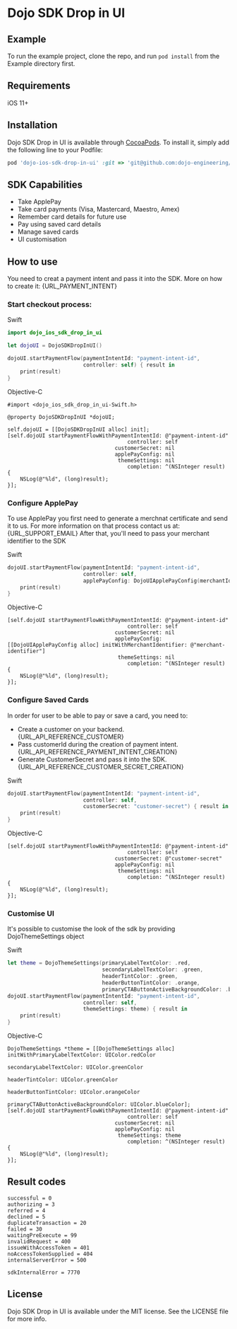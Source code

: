 # Dojo SDK Drop in UI

## Example

To run the example project, clone the repo, and run `pod install` from the Example directory first.

## Requirements

iOS 11+

## Installation

Dojo SDK Drop in UI is available through [CocoaPods](https://cocoapods.org). To install
it, simply add the following line to your Podfile:

```ruby
pod 'dojo-ios-sdk-drop-in-ui' :git => 'git@github.com:dojo-engineering/dojo-ios-sdk-drop-in-ui.git', :tag => '1.0.0'
```

## SDK Capabilities
- Take ApplePay
- Take card payments (Visa, Mastercard, Maestro, Amex)
- Remember card details for future use
- Pay using saved card details
- Manage saved cards 
- UI customisation

## How to use

You need to creat a payment intent and pass it into the SDK. More on how to create it: {URL_PAYMENT_INTENT}

### Start checkout process:
Swift
```swift
import dojo_ios_sdk_drop_in_ui

let dojoUI = DojoSDKDropInUI()

dojoUI.startPaymentFlow(paymentIntentId: "payment-intent-id",
                        controller: self) { result in
    print(result)
}
```
Objective-C
```objc
#import <dojo_ios_sdk_drop_in_ui-Swift.h>

@property DojoSDKDropInUI *dojoUI;

self.dojoUI = [[DojoSDKDropInUI alloc] init];
[self.dojoUI startPaymentFlowWithPaymentIntentId: @"payment-intent-id"
                                      controller: self
                                  customerSecret: nil
                                  applePayConfig: nil
                                   themeSettings: nil
                                      completion: ^(NSInteger result) {
    NSLog(@"%ld", (long)result);
}];
```

### Configure ApplePay
To use ApplePay you first need to generate a merchnat certificate and send it to us. For more information on that process contact us at: {URL_SUPPORT_EMAIL}
After that, you'll need to pass your merchant identifier to the SDK

Swift
```swift
dojoUI.startPaymentFlow(paymentIntentId: "payment-intent-id",
                        controller: self,
                        applePayConfig: DojoUIApplePayConfig(merchantIdentifier: "merchant-identifier")) { result in
    print(result)
}
```
Objective-C
```objc
[self.dojoUI startPaymentFlowWithPaymentIntentId: @"payment-intent-id"
                                      controller: self
                                  customerSecret: nil
                                  applePayConfig: [[DojoUIApplePayConfig alloc] initWithMerchantIdentifier: @"merchant-identifier"]
                                   themeSettings: nil
                                      completion: ^(NSInteger result) {
    NSLog(@"%ld", (long)result);
}];
```

### Configure Saved Cards
In order for user to be able to pay or save a card, you need to:
- Create a customer on your backend. {URL_API_REFERENCE_CUSTOMER}
- Pass customerId during the creation of payment intent. {URL_API_REFERENCE_PAYMENT_INTENT_CREATION}
- Generate CustomerSecret and pass it into the SDK. {URL_API_REFERENCE_CUSTOMER_SECRET_CREATION}

Swift
```swift
dojoUI.startPaymentFlow(paymentIntentId: "payment-intent-id",
                        controller: self,
                        customerSecret: "customer-secret") { result in
    print(result)
}
```
Objective-C
```objc
[self.dojoUI startPaymentFlowWithPaymentIntentId: @"payment-intent-id"
                                      controller: self
                                  customerSecret: @"customer-secret"
                                  applePayConfig: nil
                                   themeSettings: nil
                                      completion: ^(NSInteger result) {
    NSLog(@"%ld", (long)result);
}];
```

### Customise UI
It's possible to customise the look of the sdk by providing DojoThemeSettings object

Swift
```swift
let theme = DojoThemeSettings(primaryLabelTextColor: .red,
                              secondaryLabelTextColor: .green,
                              headerTintColor: .green,
                              headerButtonTintColor: .orange,
                              primaryCTAButtonActiveBackgroundColor: .blue)
dojoUI.startPaymentFlow(paymentIntentId: "payment-intent-id",
                        controller: self,
                        themeSettings: theme) { result in
    print(result)
}
```
Objective-C
```objc
DojoThemeSettings *theme = [[DojoThemeSettings alloc] initWithPrimaryLabelTextColor: UIColor.redColor
                                                            secondaryLabelTextColor: UIColor.greenColor
                                                                    headerTintColor: UIColor.greenColor
                                                              headerButtonTintColor: UIColor.orangeColor
                                              primaryCTAButtonActiveBackgroundColor: UIColor.blueColor];
[self.dojoUI startPaymentFlowWithPaymentIntentId: @"payment-intent-id"
                                      controller: self
                                  customerSecret: nil
                                  applePayConfig: nil
                                   themeSettings: theme
                                      completion: ^(NSInteger result) {
    NSLog(@"%ld", (long)result);
}];
```

## Result codes

```
successful = 0
authorizing = 3
referred = 4
declined = 5
duplicateTransaction = 20
failed = 30
waitingPreExecute = 99
invalidRequest = 400
issueWithAccessToken = 401
noAccessTokenSupplied = 404
internalServerError = 500
            
sdkInternalError = 7770
```

## License

Dojo SDK Drop in UI is available under the MIT license. See the LICENSE file for more info.
